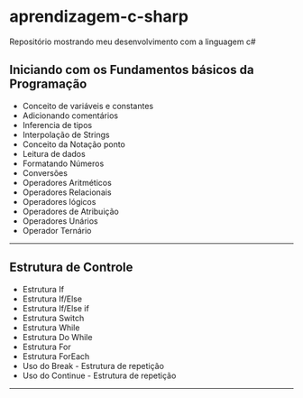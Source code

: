# aprendizagem-c-sharp
Repositório mostrando meu desenvolvimento com a linguagem c#

## Iniciando com os Fundamentos básicos da Programação
- Conceito de variáveis e constantes
- Adicionando comentários
- Inferencia de tipos
- Interpolação de Strings
- Conceito da Notação ponto
- Leitura de dados
- Formatando Números
- Conversões
- Operadores Aritméticos
- Operadores Relacionais
- Operadores lógicos
- Operadores de Atribuição
- Operadores Unários
- Operador Ternário

--------------------------------------------------------------

## Estrutura de Controle
- Estrutura If
- Estrutura If/Else
- Estrutura If/Else if
- Estrutura Switch
- Estrutura While
- Estrutura Do While
- Estrutura For
- Estrutura ForEach
- Uso do Break - Estrutura de repetição
- Uso do Continue - Estrutura de repetição

--------------------------------------------------------------
